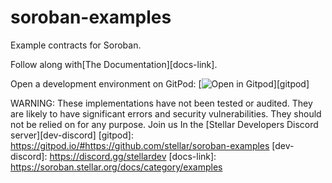 # soroban-examples

Example contracts for Soroban.

Follow along with[The Documentation][docs-link].

Open a development environment on GitPod:
[![Open in Gitpod](https://gitpod.io/button/open-in-gitpod.svg)][gitpod]

WARNING: These implementations have not been tested or audited. They are likely
to have significant errors and security vulnerabilities. They should not be
relied on for any purpose.
Join us In the [Stellar Developers Discord server][dev-discord]
[gitpod]: https://gitpod.io/#https://github.com/stellar/soroban-examples
[dev-discord]: https://discord.gg/stellardev
[docs-link]: https://soroban.stellar.org/docs/category/examples
